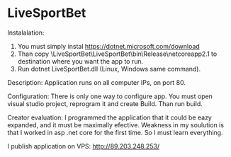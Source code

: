 # LiveSportBet
Instalalation:
  1. You must simply instal https://dotnet.microsoft.com/download
  2. Than copy \LiveSportBet\LiveSportBet\bin\Release\netcoreapp2.1 to destination where you want the app to run.
  3. Run dotnet LiveSportBet.dll (Linux, Windows same command).
  
Description:
  Application runs on all computer IPs, on port 80.
  
Configuration:
  There is only one way to configure app. You must open visual studio project, reprogram it and create Build.
  Than run build.
  
Creator evaluation:
  I programmed the application that it could be eazy expanded, and it must be maximally efective.
  Weakness in my soulution is that I worked in asp .net core for the first time. So I must learn everything.

I publish application on VPS: http://89.203.248.253/
